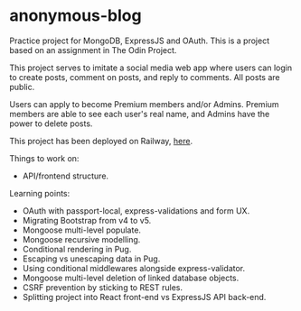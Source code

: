 # anonymous-blog

Practice project for MongoDB, ExpressJS and OAuth. This is a project based on an assignment in The Odin Project.

This project serves to imitate a social media web app where users can login to create posts, comment on posts, and reply to comments. All posts are public.

Users can apply to become Premium members and/or Admins. Premium members are able to see each user's real name, and Admins have the power to delete posts.

This project has been deployed on Railway, [here](http://anonymous-blog-production.up.railway.app).
<br/>

Things to work on:

- API/frontend structure.

Learning points:

- OAuth with passport-local, express-validations and form UX.
- Migrating Bootstrap from v4 to v5.
- Mongoose multi-level populate.
- Mongoose recursive modelling.
- Conditional rendering in Pug.
- Escaping vs unescaping data in Pug.
- Using conditional middlewares alongside express-validator.
- Mongoose multi-level deletion of linked database objects.
- CSRF prevention by sticking to REST rules.
- Splitting project into React front-end vs ExpressJS API back-end.
